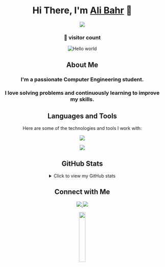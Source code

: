 <div align="center">
  <h1>Hi There, I'm <a href="https://www.linkedin.com/in/ali-bahr-50233a262/" target="_blank">Ali Bahr</a> 👋</h1>
  
  <p align="center">
    <img src="https://user-images.githubusercontent.com/74038190/229223263-cf2e4b07-2615-4f87-9c38-e37600f8381a.gif" />
  </p>
  <h3>👀 visitor count</h3>
  <img src="https://profile-counter.glitch.me/ali-bahr/count.svg" alt="Hello world" />
  
  <h2>About Me</h2>
  
  <h3>I'm a passionate Computer Engineering student.</h3>
  <h3>I love solving problems and continuously learning to improve my skills.</h3>
  
  <h2>Languages and Tools</h2>
  
  Here are some of the technologies and tools I work with:
  <p align="center">
    <a href="https://skillicons.dev/"><img src="https://skillicons.dev/icons?i=html,css,javascript,java,c,cpp,python,nodejs,expressjs,mongodb,linux,git,docker,anaconda,aws,clion,idea,pycharm,vscode&perline=7" /></a>
  </p>
  <p align="center"><img src="http://github-profile-summary-cards.vercel.app/api/cards/most-commit-language?username=ali-bahr&theme=radical" /></p>
  
  <h2>GitHub Stats</h2>
  
  <details>
    <summary>Click to view my GitHub stats</summary>
    <p align="center"><img src="https://github-readme-stats.vercel.app/api?username=ali-bahr&show_icons=true&theme=radical" /></p>
  </details>
  
  <h2>Connect with Me</h2>
  
  <div>
    <a href="https://www.linkedin.com/in/ali-bahr-50233a262/">
      <img src="https://skillicons.dev/icons?i=linkedin" />
    </a>
    <a href="mailto:alibahr313@gmail.com">
      <img src="https://skillicons.dev/icons?i=gmail" />
    </a>
  </div>
  <p align="center"><img src="https://media.giphy.com/media/jpVnC65DmYeyRL4LHS/giphy.gif" width="20%" /></p>
</div>
